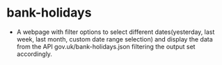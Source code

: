 # bank-holidays

- A webpage with filter options to select different dates(yesterday, last week, last month, custom date range selection) and display the data from the API gov.uk/bank-holidays.json filtering the output set accordingly.
